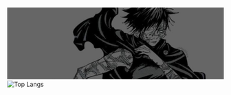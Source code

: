 ![banner](https://github.com/4ster-light/4ster-light/blob/main/banner.jpeg)
![Top Langs](https://github-readme-stats.vercel.app/api/top-langs/?username=4ster-light&layout=compact&theme=dark)

